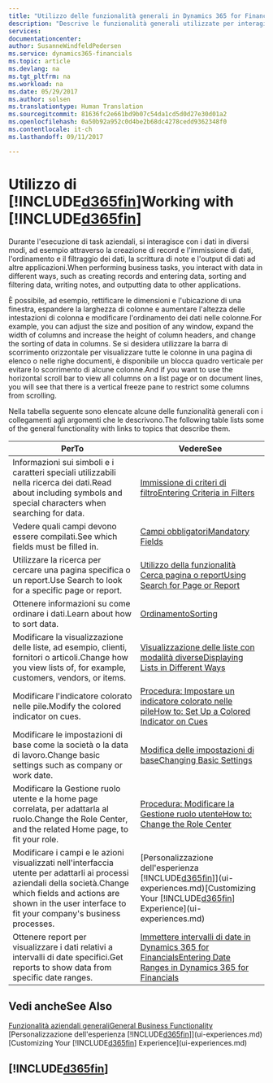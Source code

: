 ```yaml
---
title: "Utilizzo delle funzionalità generali in Dynamics 365 for Financials | Documenti Microsoft"
description: "Descrive le funzionalità generali utilizzate per interagire con i dati in Financials, ad esempio per immettere valori, ordinare dati e modificare le visualizzazioni."
services: 
documentationcenter: 
author: SusanneWindfeldPedersen
ms.service: dynamics365-financials
ms.topic: article
ms.devlang: na
ms.tgt_pltfrm: na
ms.workload: na
ms.date: 05/29/2017
ms.author: solsen
ms.translationtype: Human Translation
ms.sourcegitcommit: 81636fc2e661bd9b07c54da1cd5d0d27e30d01a2
ms.openlocfilehash: 0a50b92a952c0d4be2b68dc4278cedd9362348f0
ms.contentlocale: it-ch
ms.lasthandoff: 09/11/2017

---
```

# <a name="working-with-included365finincludesd365finlongmdmd"></a><span data-ttu-id="2cdd3-103">Utilizzo di [!INCLUDE[d365fin](includes/d365fin_long_md.md)]</span><span class="sxs-lookup"><span data-stu-id="2cdd3-103">Working with [!INCLUDE[d365fin](includes/d365fin_long_md.md)]</span></span>
<span data-ttu-id="2cdd3-104">Durante l'esecuzione di task aziendali, si interagisce con i dati in diversi modi, ad esempio attraverso la creazione di record e l'immissione di dati, l'ordinamento e il filtraggio dei dati, la scrittura di note e l'output di dati ad altre applicazioni.</span><span class="sxs-lookup"><span data-stu-id="2cdd3-104">When performing business tasks, you interact with data in different ways, such as creating records and entering data, sorting and filtering data, writing notes, and outputting data to other applications.</span></span>

<span data-ttu-id="2cdd3-105">È possibile, ad esempio, rettificare le dimensioni e l'ubicazione di una finestra, espandere la larghezza di colonne e aumentare l'altezza delle intestazioni di colonna e modificare l'ordinamento dei dati nelle colonne.</span><span class="sxs-lookup"><span data-stu-id="2cdd3-105">For example, you can adjust the size and position of any window, expand the width of columns and increase the height of column headers, and change the sorting of data in columns.</span></span> <span data-ttu-id="2cdd3-106">Se si desidera utilizzare la barra di scorrimento orizzontale per visualizzare tutte le colonne in una pagina di elenco o nelle righe documenti, è disponibile un blocca quadro verticale per evitare lo scorrimento di alcune colonne.</span><span class="sxs-lookup"><span data-stu-id="2cdd3-106">And if you want to use the horizontal scroll bar to view all columns on a list page or on document lines, you will see that there is a vertical freeze pane to restrict some columns from scrolling.</span></span>

<span data-ttu-id="2cdd3-107">Nella tabella seguente sono elencate alcune delle funzionalità generali con i collegamenti agli argomenti che le descrivono.</span><span class="sxs-lookup"><span data-stu-id="2cdd3-107">The following table lists some of the general functionality with links to topics that describe them.</span></span>

| <span data-ttu-id="2cdd3-108">Per</span><span class="sxs-lookup"><span data-stu-id="2cdd3-108">To</span></span> | <span data-ttu-id="2cdd3-109">Vedere</span><span class="sxs-lookup"><span data-stu-id="2cdd3-109">See</span></span> |
| --- | --- |
| <span data-ttu-id="2cdd3-110">Informazioni sui simboli e i caratteri speciali utilizzabili nella ricerca dei dati.</span><span class="sxs-lookup"><span data-stu-id="2cdd3-110">Read about including symbols and special characters when searching for data.</span></span> |[<span data-ttu-id="2cdd3-111">Immissione di criteri di filtro</span><span class="sxs-lookup"><span data-stu-id="2cdd3-111">Entering Criteria in Filters</span></span>](ui-enter-criteria-filters.md) |
| <span data-ttu-id="2cdd3-112">Vedere quali campi devono essere compilati.</span><span class="sxs-lookup"><span data-stu-id="2cdd3-112">See which fields must be filled in.</span></span> |[<span data-ttu-id="2cdd3-113">Campi obbligatori</span><span class="sxs-lookup"><span data-stu-id="2cdd3-113">Mandatory Fields</span></span>](ui-mandatory-fields.md) |
| <span data-ttu-id="2cdd3-114">Utilizzare la ricerca per cercare una pagina specifica o un report.</span><span class="sxs-lookup"><span data-stu-id="2cdd3-114">Use Search to look for a specific page or report.</span></span> |[<span data-ttu-id="2cdd3-115">Utilizzo della funzionalità Cerca pagina o report</span><span class="sxs-lookup"><span data-stu-id="2cdd3-115">Using Search for Page or Report</span></span>](ui-search.md) |
| <span data-ttu-id="2cdd3-116">Ottenere informazioni su come ordinare i dati.</span><span class="sxs-lookup"><span data-stu-id="2cdd3-116">Learn about how to sort data.</span></span> |[<span data-ttu-id="2cdd3-117">Ordinamento</span><span class="sxs-lookup"><span data-stu-id="2cdd3-117">Sorting</span></span>](ui-sorting.md) |
| <span data-ttu-id="2cdd3-118">Modificare la visualizzazione delle liste, ad esempio, clienti, fornitori o articoli.</span><span class="sxs-lookup"><span data-stu-id="2cdd3-118">Change how you view lists of, for example, customers, vendors, or items.</span></span> |[<span data-ttu-id="2cdd3-119">Visualizzazione delle liste con modalità diverse</span><span class="sxs-lookup"><span data-stu-id="2cdd3-119">Displaying Lists in Different Ways</span></span>](across-display-lists-different-views.md) |
| <span data-ttu-id="2cdd3-120">Modificare l'indicatore colorato nelle pile.</span><span class="sxs-lookup"><span data-stu-id="2cdd3-120">Modify the colored indicator on cues.</span></span> |[<span data-ttu-id="2cdd3-121">Procedura: Impostare un indicatore colorato nelle pile</span><span class="sxs-lookup"><span data-stu-id="2cdd3-121">How to: Set Up a Colored Indicator on Cues</span></span>](ui-how-setup-colored-indicator-cues.md) |
| <span data-ttu-id="2cdd3-122">Modificare le impostazioni di base come la società o la data di lavoro.</span><span class="sxs-lookup"><span data-stu-id="2cdd3-122">Change basic settings such as company or work date.</span></span> |[<span data-ttu-id="2cdd3-123">Modifica delle impostazioni di base</span><span class="sxs-lookup"><span data-stu-id="2cdd3-123">Changing Basic Settings</span></span>](ui-change-basic-settings.md) |
| <span data-ttu-id="2cdd3-124">Modificare la Gestione ruolo utente e la home page correlata, per adattarla al ruolo.</span><span class="sxs-lookup"><span data-stu-id="2cdd3-124">Change the Role Center, and the related Home page, to fit your role.</span></span> |[<span data-ttu-id="2cdd3-125">Procedura: Modificare la Gestione ruolo utente</span><span class="sxs-lookup"><span data-stu-id="2cdd3-125">How to: Change the Role Center</span></span>](change-role.md) |
| <span data-ttu-id="2cdd3-126">Modificare i campi e le azioni visualizzati nell'interfaccia utente per adattarli ai processi aziendali della società.</span><span class="sxs-lookup"><span data-stu-id="2cdd3-126">Change which fields and actions are shown in the user interface to fit your company's business processes.</span></span> |<span data-ttu-id="2cdd3-127">[Personalizzazione dell'esperienza [!INCLUDE[d365fin](includes/d365fin_md.md)]](ui-experiences.md)</span><span class="sxs-lookup"><span data-stu-id="2cdd3-127">[Customizing Your [!INCLUDE[d365fin](includes/d365fin_md.md)] Experience](ui-experiences.md)</span></span> |
| <span data-ttu-id="2cdd3-128">Ottenere report per visualizzare i dati relativi a intervalli di date specifici.</span><span class="sxs-lookup"><span data-stu-id="2cdd3-128">Get reports to show data from specific date ranges.</span></span> |[<span data-ttu-id="2cdd3-129">Immettere intervalli di date in Dynamics 365 for Financials</span><span class="sxs-lookup"><span data-stu-id="2cdd3-129">Entering Date Ranges in Dynamics 365 for Financials</span></span>](ui-enter-date-ranges.md) |

## <a name="see-also"></a><span data-ttu-id="2cdd3-130">Vedi anche</span><span class="sxs-lookup"><span data-stu-id="2cdd3-130">See Also</span></span>
[<span data-ttu-id="2cdd3-131">Funzionalità aziendali generali</span><span class="sxs-lookup"><span data-stu-id="2cdd3-131">General Business Functionality</span></span>](ui-across-business-areas.md)  
<span data-ttu-id="2cdd3-132">[Personalizzazione dell'esperienza [!INCLUDE[d365fin](includes/d365fin_md.md)]](ui-experiences.md)</span><span class="sxs-lookup"><span data-stu-id="2cdd3-132">[Customizing Your [!INCLUDE[d365fin](includes/d365fin_md.md)] Experience](ui-experiences.md)</span></span>  

## [!INCLUDE[d365fin](includes/free_trial_md.md)]

